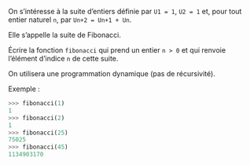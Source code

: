 On s’intéresse à la suite d’entiers définie par
`U1 = 1`, `U2 = 1` et, pour tout entier naturel `n`, par `Un+2 = Un+1 + Un`.

Elle s’appelle la suite de Fibonacci.

Écrire la fonction `fibonacci` qui prend un entier `n > 0` et qui renvoie l’élément d’indice
`n` de cette suite.

On utilisera une programmation dynamique (pas de récursivité).

Exemple :

```python
>>> fibonacci(1)
1
>>> fibonacci(2)
1
>>> fibonacci(25)
75025
>>> fibonacci(45)
1134903170
```
